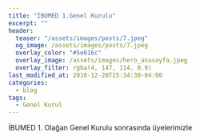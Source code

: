 ```yaml
---
title: "İBUMED 1.Genel Kurulu"
excerpt: ""
header:
  teaser: "/assets/images/posts/7.jpeg"
  og_image: /assets/images/posts/7.jpeg
  overlay_color: "#5e616c"
  overlay_image: /assets/images/hero_anasayfa.jpeg
  overlay_filter: rgba(4, 147, 114, 0.9)
last_modified_at: 2010-12-20T15:34:30-04:00
categories:
  - blog
tags:
  - Genel Kurul
---
```


İBUMED 1. Olağan Genel Kurulu sonrasında üyelerimizle
